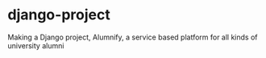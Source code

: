 # django-project
Making a Django project, Alumnify, a service based platform for all kinds of university alumni
